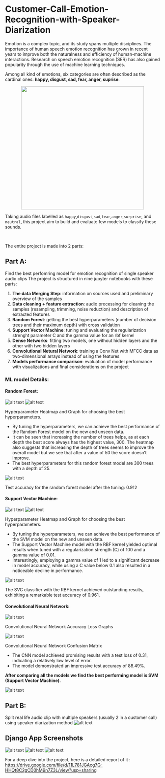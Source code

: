 # Customer-Call-Emotion-Recognition-with-Speaker-Diarization

Emotion is a complex topic, and its study spans multiple disciplines. The importance of human speech emotion recognition has grown in recent years to improve both the naturalness and efficiency of human-machine interactions. Research on speech emotion recognition (SER) has also gained popularity through the use of machine learning techniques.

Among all kind of emotions, six categories are often described as the cardinal ones: **happy, disgust, sad, fear, anger, suprise**.

<p align="center">
    <img src="./emotions_wheel.png" width="400"/>
</p>

Taking audio files labelled as `happy`,`disgust`,`sad`,`fear`,`anger`,`surprise`, and `neutral`, this project aim to build and evaluate few models to classify these sounds.

<br/>

The entire project is made into 2 parts:

## Part A: 
Find the best perfomring model for emotion recognition of single speaker audio clips
The project is structured in nine jupyter notebooks with these parts:
1. **The data Merging Step**: information on sources used and preliminary overview of the samples
2. **Data cleaning + feature extraction**: audio processing for cleaning the samples (resampling, trimming, noise reduction) and description of extracted features
3. **Random Forest**: getting the best hyperparameters (number of decision trees and their maximum depth) with cross validation
4. **Support Vector Machine**: tuning and evaluating the regularization strenght parameter C and the gamma value for an rbf kernel
5. **Dense Networks**: fitting two models, one without hidden layers and the other with two hidden layers
6. **Convolutional Netural Network**: training a Conv Net with MFCC data as two-dimensional arrays instead of using the features
7. **Models performance comparison**: evaluation of model performance with visualizations and final considerations on the project

### ML model Details:

#### Random Forest:  
![alt text](images/Random%20Forest%20Hyperparameter%20Tuning%20Heatmap.png)
![alt text](images/Random%20Forest%20Hyperparameter%20Tuning%20Graphs.png)

Hyperparameter Heatmap and Graph for choosing the best hyperparameters.
- By tuning the hyperparameters, we can achieve the best performance of the Random Forest model on the new and unseen data.
- It can be seen that increasing the number of trees helps, as at each depth the best score always has the highest value, 300. The heatmap also suggests that increasing the depth of trees seems to improve the overall model but we see that after a value of 50 the score doesn’t improve.
- The best hyperparameters for this random forest model are 300 trees with a depth of 25.

![alt text](images/Random%20Forest%20Confusion%20Matrix.png)

Test accuracy for the random forest model after the tuning: 0.912

#### Support Vector Machine:
![alt text](images/SVM%20Hyperparameter%20Tuning%20Heatmaps.png)
![alt text](images/SVM%20Hyperparameter%20Tuning%20Graphs.png)

Hyperparameter Heatmap and Graph for choosing the best hyperparameters.
- By tuning the hyperparameters, we can achieve the best performance of the SVM model on the new and unseen data.
- The Support Vector Machine model with the RBF kernel yielded optimal results when tuned with a regularization strength (C) of 100 and a gamma value of 0.01.
-  Interestingly, employing a gamma value of 1 led to a significant decrease in model accuracy, while using a C value below 0.1 also resulted in a noticeable decline in performance.

![alt text](images/SVM%20Confusion%20Matrix.png)

The SVC classifier with the RBF kernel achieved outstanding results, exhibiting a remarkable test accuracy of 0.961.

#### Convolutional Neural Network:

![alt text](images/Convolutional%20Neural%20Network%20Accuracy%20Loss%20Graphs.png)

Convolutional Neural Network Accuracy Loss Graphs

![alt text](images/Convolutional%20Neural%20Network%20Confusion%20Matrix.png)

Convolutional Neural Network Confusion Matrix

- The CNN model achieved promising results with a test loss of 0.31, indicating a relatively low level of error. 
- The model demonstrated an impressive test accuracy of 88.49%.

**After comparing all the models we find the best performing model is SVM (Support Vector Machine).**

![alt text](images/ML%20models%20accuracy%20comparison.png)


## Part B: 
Split real life audio clip with multiple speakers (usually 2 in a customer call) using speaker diarization method
![alt text](images/speaker%20diarization.png)


## Django App Screenshots
![alt text](images/webapp1.png)
![alt text](images/webapp2.png)
![alt text](images/webapp3.png)


For a deep dive into the project, here is a detailed report of it : https://drive.google.com/file/d/11L781JGAcg7G-HHQt8C2gCD0hM9n7Z3L/view?usp=sharing
